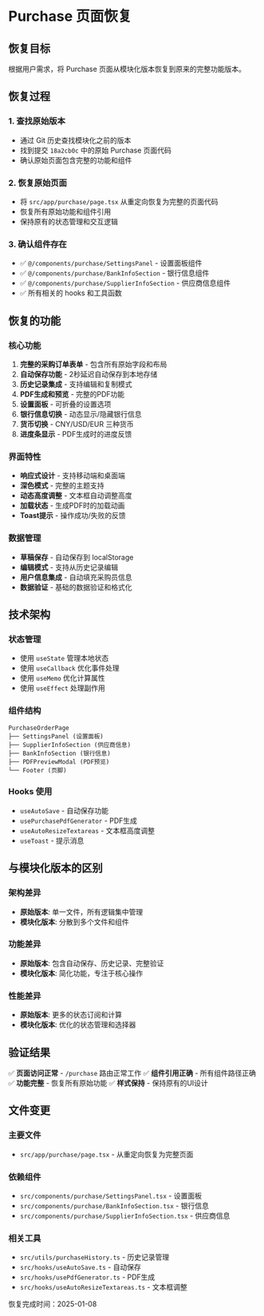 # Purchase 页面恢复

## 恢复目标

根据用户需求，将 Purchase 页面从模块化版本恢复到原来的完整功能版本。

## 恢复过程

### 1. 查找原始版本
- 通过 Git 历史查找模块化之前的版本
- 找到提交 `18a2cb0c` 中的原始 Purchase 页面代码
- 确认原始页面包含完整的功能和组件

### 2. 恢复原始页面
- 将 `src/app/purchase/page.tsx` 从重定向恢复为完整的页面代码
- 恢复所有原始功能和组件引用
- 保持原有的状态管理和交互逻辑

### 3. 确认组件存在
- ✅ `@/components/purchase/SettingsPanel` - 设置面板组件
- ✅ `@/components/purchase/BankInfoSection` - 银行信息组件  
- ✅ `@/components/purchase/SupplierInfoSection` - 供应商信息组件
- ✅ 所有相关的 hooks 和工具函数

## 恢复的功能

### 核心功能
1. **完整的采购订单表单** - 包含所有原始字段和布局
2. **自动保存功能** - 2秒延迟自动保存到本地存储
3. **历史记录集成** - 支持编辑和复制模式
4. **PDF生成和预览** - 完整的PDF功能
5. **设置面板** - 可折叠的设置选项
6. **银行信息切换** - 动态显示/隐藏银行信息
7. **货币切换** - CNY/USD/EUR 三种货币
8. **进度条显示** - PDF生成时的进度反馈

### 界面特性
- **响应式设计** - 支持移动端和桌面端
- **深色模式** - 完整的主题支持
- **动态高度调整** - 文本框自动调整高度
- **加载状态** - 生成PDF时的加载动画
- **Toast提示** - 操作成功/失败的反馈

### 数据管理
- **草稿保存** - 自动保存到 localStorage
- **编辑模式** - 支持从历史记录编辑
- **用户信息集成** - 自动填充采购员信息
- **数据验证** - 基础的数据验证和格式化

## 技术架构

### 状态管理
- 使用 `useState` 管理本地状态
- 使用 `useCallback` 优化事件处理
- 使用 `useMemo` 优化计算属性
- 使用 `useEffect` 处理副作用

### 组件结构
```
PurchaseOrderPage
├── SettingsPanel (设置面板)
├── SupplierInfoSection (供应商信息)
├── BankInfoSection (银行信息)
├── PDFPreviewModal (PDF预览)
└── Footer (页脚)
```

### Hooks 使用
- `useAutoSave` - 自动保存功能
- `usePurchasePdfGenerator` - PDF生成
- `useAutoResizeTextareas` - 文本框高度调整
- `useToast` - 提示消息

## 与模块化版本的区别

### 架构差异
- **原始版本**: 单一文件，所有逻辑集中管理
- **模块化版本**: 分散到多个文件和组件

### 功能差异
- **原始版本**: 包含自动保存、历史记录、完整验证
- **模块化版本**: 简化功能，专注于核心操作

### 性能差异
- **原始版本**: 更多的状态订阅和计算
- **模块化版本**: 优化的状态管理和选择器

## 验证结果

✅ **页面访问正常** - `/purchase` 路由正常工作
✅ **组件引用正确** - 所有组件路径正确
✅ **功能完整** - 恢复所有原始功能
✅ **样式保持** - 保持原有的UI设计

## 文件变更

### 主要文件
- `src/app/purchase/page.tsx` - 从重定向恢复为完整页面

### 依赖组件
- `src/components/purchase/SettingsPanel.tsx` - 设置面板
- `src/components/purchase/BankInfoSection.tsx` - 银行信息
- `src/components/purchase/SupplierInfoSection.tsx` - 供应商信息

### 相关工具
- `src/utils/purchaseHistory.ts` - 历史记录管理
- `src/hooks/useAutoSave.ts` - 自动保存
- `src/hooks/usePdfGenerator.ts` - PDF生成
- `src/hooks/useAutoResizeTextareas.ts` - 文本框调整

恢复完成时间：2025-01-08
